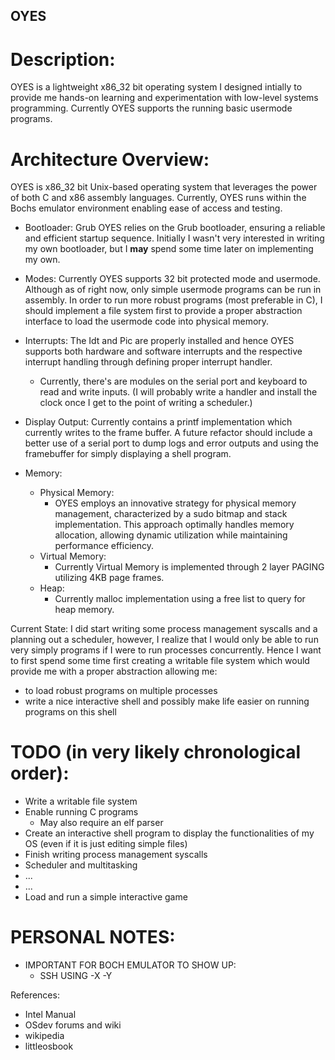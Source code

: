 ## OYES

# Description: 
OYES is a lightweight x86_32 bit operating system I designed intially to provide me hands-on learning and experimentation with low-level systems programming. Currently OYES supports the running basic usermode programs.


# Architecture Overview:
OYES is x86_32 bit Unix-based operating system that leverages the power of both C and x86 assembly languages. Currently, OYES runs within the Bochs emulator environment enabling ease of access and testing.
- Bootloader: Grub
  OYES relies on the Grub bootloader, ensuring a reliable and efficient startup sequence. Initially I wasn't very interested in writing my own bootloader, but I **may** spend some time later on implementing my own.
- Modes:
  Currently OYES supports 32 bit protected mode and usermode. Although as of right now, only simple usermode programs can be run in assembly. In order to run more robust programs (most preferable in C), I should implement a file system first to provide a proper abstraction interface to load the usermode code into physical memory.
  
- Interrupts:
  The Idt and Pic are properly installed and hence OYES supports both hardware and software interrupts and the respective interrupt handling through defining proper interrupt handler.
  - Currently, there's are modules on the serial port and keyboard to read and write inputs. (I will probably write a handler and install the clock once I get to the point of writing a scheduler.)

- Display Output:
  Currently contains a printf implementation which currently writes to the frame buffer. A future refactor should include a better use of a serial port to dump logs and error outputs and using the framebuffer for simply displaying a shell program.

- Memory: 
  - Physical Memory:
    - OYES employs an innovative strategy for physical memory management, characterized by a sudo bitmap and stack implementation. This approach optimally handles memory allocation, allowing dynamic utilization while maintaining performance efficiency.
  - Virtual Memory:
    - Currently Virtual Memory is implemented through 2 layer PAGING utilizing 4KB page frames.
  - Heap:
    - Currently malloc implementation using a free list to query for heap memory.

Current State:
I did start writing some process management syscalls and a planning out a scheduler, however, I realize that I would only be able to run very simply programs if I were to run processes concurrently. Hence I want to first spend some time first creating a writable file system which would provide me with a proper abstraction allowing me:
  - to load robust programs on multiple processes
  - write a nice interactive shell and possibly make life easier on running programs on this shell

# TODO (in very likely chronological order):
- Write a writable file system
- Enable running C programs
  - May also require an elf parser
- Create an interactive shell program to display the functionalities of my OS (even if it is just editing simple files)
- Finish writing process management syscalls
- Scheduler and multitasking
- ...
- ...
- Load and run a simple interactive game


# PERSONAL NOTES:
- IMPORTANT FOR BOCH EMULATOR TO SHOW UP: 
  - SSH USING -X -Y

References:
- Intel Manual
- OSdev forums and wiki
- wikipedia
- littleosbook
